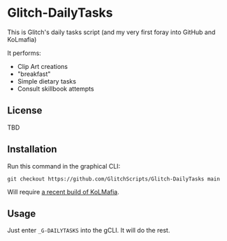 # Glitch-DailyTasks
This is Glitch's daily tasks script (and my very first foray into GitHub and KoLmafia)

It performs:
* Clip Art creations
* "breakfast"
* Simple dietary tasks
* Consult skillbook attempts

## License
TBD

## Installation
Run this command in the graphical CLI:
```
git checkout https://github.com/GlitchScripts/Glitch-DailyTasks main
```
Will require [a recent build of KoLMafia](http://builds.kolmafia.us/job/Kolmafia/lastSuccessfulBuild/).

## Usage
Just enter `_G-DAILYTASKS` into the gCLI.  It will do the rest.
